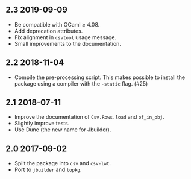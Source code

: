 2.3 2019-09-09
--------------

- Be compatible with OCaml ≥ 4.08.
- Add deprecation attributes.
- Fix alignment in `csvtool` usage message.
- Small improvements to the documentation.

2.2 2018-11-04
--------------

- Compile the pre-processing script.  This makes possible to install
  the package using a compiler with the `-static` flag. (#25)

2.1 2018-07-11
--------------

- Improve the documentation of `Csv.Rows.load` and `of_in_obj`.
- Slightly improve tests.
- Use Dune (the new name for Jbuilder).

2.0 2017-09-02
--------------

- Split the package into `csv` and `csv-lwt`.
- Port to `jbuilder` and `topkg`.
